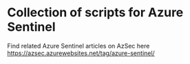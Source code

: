 # Collection of scripts for Azure Sentinel

Find related Azure Sentinel articles on AzSec here https://azsec.azurewebsites.net/tag/azure-sentinel/

